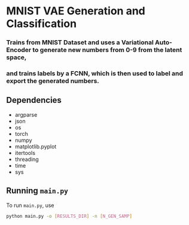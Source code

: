 # MNIST VAE Generation and Classification

### Trains from MNIST Dataset and uses a Variational Auto-Encoder to generate new numbers from 0-9 from the latent space,
### and trains labels by a FCNN, which is then used to label and export the generated numbers.

## Dependencies

- argparse
- json
- os
- torch
- numpy
- matplotlib.pyplot
- itertools
- threading
- time
- sys

## Running `main.py`

To run `main.py`, use

```sh
python main.py -o [RESULTS_DIR] -n [N_GEN_SAMP]

```
